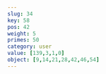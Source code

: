 ```yaml
---
slug: 34
key: 58
pos: 42
weight: 5
primes: 50
category: user
value: [139,3,1,0]
object: [9,14,21,28,42,46,54]
---
```

